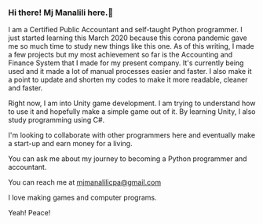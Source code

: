### Hi there! Mj Manalili here.👋
I am a Certified Public Accountant and self-taught Python programmer. I just started learning this March 2020 because this corona pandemic gave me so much time to study new things like this one.
As of this writing, I made a few projects but my most achievement so far is the Accounting and Finance System that I made for my present company.
It's currently being used and it made a lot of manual processes easier and faster. I also make it a point to update and shorten my codes to make it more readable, cleaner and faster.

Right now, I am into Unity game development. I am trying to understand how to use it and hopefully make a simple game out of it. By learning Unity, I also study programming using C#.

I'm looking to collaborate with other programmers here and eventually make a start-up and earn money for a living.

You can ask me about my journey to becoming a Python programmer and accountant.

You can reach me at mjmanalilicpa@gmail.com

I love making games and computer programs.

Yeah! Peace!

<!--
**mjmanalili/mjmanalili** is a ✨ _special_ ✨ repository because its `README.md` (this file) appears on your GitHub profile.

Here are some ideas to get you started:

- 🔭 I’m currently working on ...
- 🌱 I’m currently learning ...
- 👯 I’m looking to collaborate on ...
- 🤔 I’m looking for help with ...
- 💬 Ask me about ...
- 📫 How to reach me: ...
- 😄 Pronouns: ...
- ⚡ Fun fact: ...
-->
